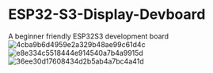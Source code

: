 # ESP32-S3-Display-Devboard
A beginner friendly ESP32S3 development board
![4cba9b6d4959e2a329b48ae99c61d4c](https://github.com/ZitaoTech/ESP32-S3-Display-Devboard/assets/145678024/b3d9197d-b42e-4096-aca2-50ddeba678fd)
![e8e334c5518444e914540a7b4a9915d](https://github.com/ZitaoTech/ESP32-S3-Display-Devboard/assets/145678024/0281fc14-2b00-48a6-9fd4-d24437ea6731)
![36ee30d17608434d2b5ab4a7bc4a41d](https://github.com/ZitaoTech/ESP32-S3-Display-Devboard/assets/145678024/e8c7a9f8-5333-42ec-b531-8c9e54ea46df)
